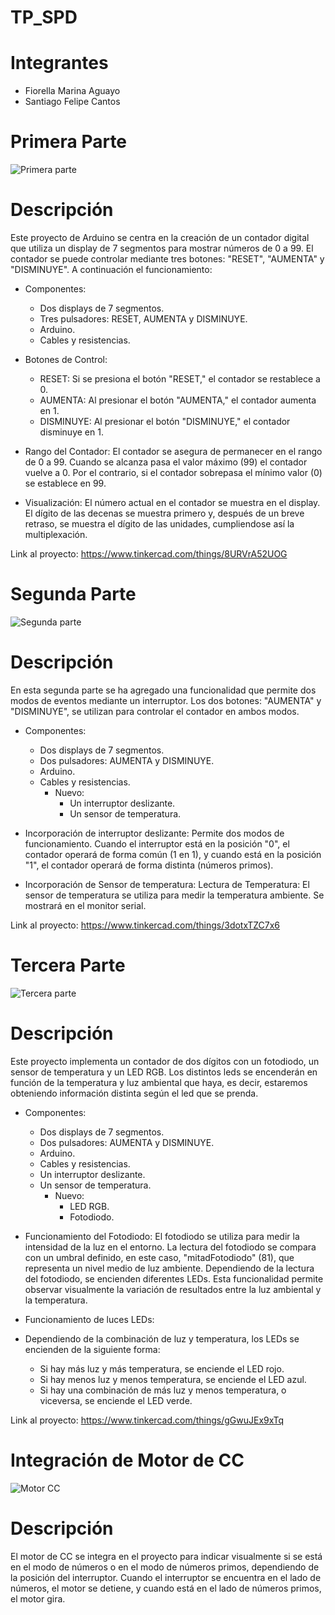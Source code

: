 # TP_SPD

# Integrantes
* Fiorella Marina Aguayo
* Santiago Felipe Cantos

# Primera Parte
![Primera parte](https://github.com/FiorellaAguayo/TP_SPD/blob/main/im%C3%A1genes/pt1.png)
# Descripción
Este proyecto de Arduino se centra en la creación de un contador digital que utiliza un display de 7 segmentos para mostrar números de 0 a 99. El contador se puede controlar mediante tres botones: "RESET", "AUMENTA" y "DISMINUYE". A continuación el funcionamiento:

- Componentes: 
    * Dos displays de 7 segmentos.
    * Tres pulsadores: RESET, AUMENTA y DISMINUYE.
    * Arduino.
    * Cables y resistencias.

- Botones de Control: 
    * RESET: Si se presiona el botón "RESET," el contador se restablece a 0.
    * AUMENTA: Al presionar el botón "AUMENTA," el contador aumenta en 1.
    * DISMINUYE: Al presionar el botón "DISMINUYE," el contador disminuye en 1.

- Rango del Contador: El contador se asegura de permanecer en el rango de 0 a 99. Cuando se alcanza pasa el valor máximo (99) el contador vuelve a 0. Por el contrario, si el contador sobrepasa el mínimo valor (0) se establece en 99.

- Visualización: El número actual en el contador se muestra en el display. El dígito de las decenas se muestra primero y, después de un breve retraso, se muestra el dígito de las unidades, cumpliendose así la multiplexación. 

Link al proyecto: https://www.tinkercad.com/things/8URVrA52UOG

# Segunda Parte
![Segunda parte](https://github.com/FiorellaAguayo/TP_SPD/blob/main/im%C3%A1genes/pt2.png)
# Descripción
En esta segunda parte se ha agregado una funcionalidad que permite dos modos de eventos mediante un interruptor. Los dos botones: "AUMENTA" y "DISMINUYE", se utilizan para controlar el contador en ambos modos.

- Componentes: 
    * Dos displays de 7 segmentos.
    * Dos pulsadores: AUMENTA y DISMINUYE.
    * Arduino.
    * Cables y resistencias.
        - Nuevo:
            * Un interruptor deslizante.
            * Un sensor de temperatura.

- Incorporación de interruptor deslizante:
Permite dos modos de funcionamiento. Cuando el interruptor está en la posición "0", el contador operará de forma común (1 en 1), y cuando está en la posición "1", el contador operará de forma distinta (números primos).

- Incorporación de Sensor de temperatura:
Lectura de Temperatura: El sensor de temperatura se utiliza para medir la temperatura ambiente. Se mostrará en el monitor serial.

Link al proyecto: https://www.tinkercad.com/things/3dotxTZC7x6

# Tercera Parte
![Tercera parte](https://github.com/FiorellaAguayo/TP_SPD/blob/main/im%C3%A1genes/pt3.png)
# Descripción
Este proyecto implementa un contador de dos dígitos con un fotodiodo, un sensor de temperatura y un LED RGB. Los distintos leds se encenderán en función de la temperatura y luz ambiental que haya, es decir, estaremos obteniendo información distinta según el led que se prenda.

- Componentes: 
    * Dos displays de 7 segmentos.
    * Dos pulsadores: AUMENTA y DISMINUYE.
    * Arduino.
    * Cables y resistencias.
    * Un interruptor deslizante.
    * Un sensor de temperatura.
        - Nuevo:
            * LED RGB.
            * Fotodiodo.

- Funcionamiento del Fotodiodo:
El fotodiodo se utiliza para medir la intensidad de la luz en el entorno. La lectura del fotodiodo se compara con un umbral definido, en este caso, "mitadFotodiodo" (81), que representa un nivel medio de luz ambiente. 
Dependiendo de la lectura del fotodiodo, se encienden diferentes LEDs. Esta funcionalidad permite observar visualmente la variación de resultados entre la luz ambiental y la temperatura.

- Funcionamiento de luces LEDs:
- Dependiendo de la combinación de luz y temperatura, los LEDs se encienden de la siguiente forma:
    * Si hay más luz y más temperatura, se enciende el LED rojo.
    * Si hay menos luz y menos temperatura, se enciende el LED azul.
    * Si hay una combinación de más luz y menos temperatura, o viceversa, se enciende el LED verde.

Link al proyecto: https://www.tinkercad.com/things/gGwuJEx9xTq

# Integración de Motor de CC
![Motor CC](https://github.com/FiorellaAguayo/TP_SPD/blob/main/im%C3%A1genes/motorcc.png)
# Descripción
El motor de CC se integra en el proyecto para indicar visualmente si se está en el modo de números o en el modo de números primos, dependiendo de la posición del interruptor. Cuando el interruptor se encuentra en el lado de números, el motor se detiene, y cuando está en el lado de números primos, el motor gira.